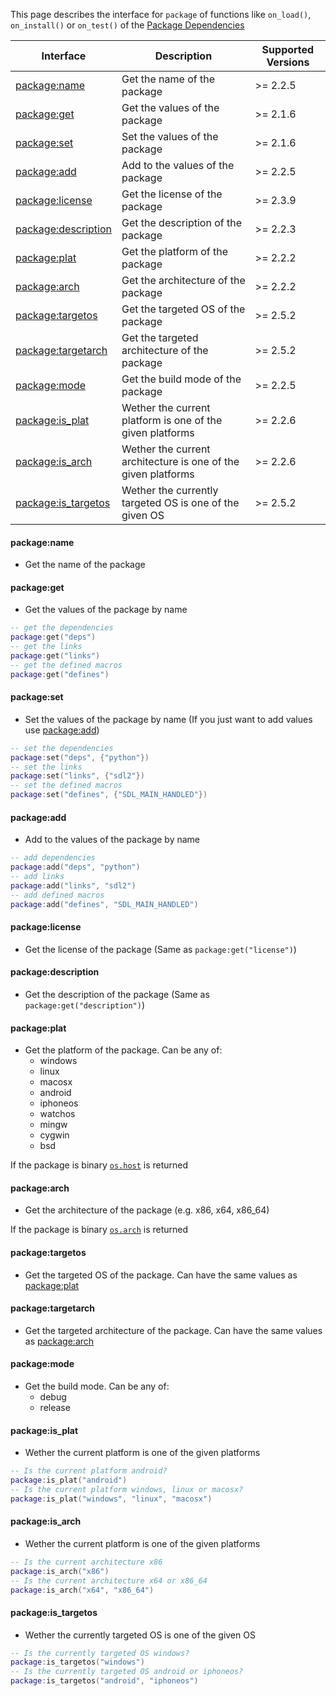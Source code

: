 
This page describes the interface for `package` of functions like `on_load()`, `on_install()` or `on_test()` of the [Package Dependencies](manual/package_dependencies.md)

| Interface                                  | Description                                                   | Supported Versions |
| ------------------------------------------ | ------------------------------------------------------------- | ------------------ |
| [package:name](#packagename)               | Get the name of the package                                   | >= 2.2.5           |
| [package:get](#packageget)                 | Get the values of the package                                 | >= 2.1.6           |
| [package:set](#packageset)                 | Set the values of the package                                 | >= 2.1.6           |
| [package:add](#packageadd)                 | Add to the values of the package                              | >= 2.2.5           |
| [package:license](#packagelicense)         | Get the license of the package                                | >= 2.3.9           |
| [package:description](#packagedescription) | Get the description of the package                            | >= 2.2.3           |
| [package:plat](#packageplat)               | Get the platform of the package                               | >= 2.2.2           |
| [package:arch](#packagearch)               | Get the architecture of the package                           | >= 2.2.2           |
| [package:targetos](#packagetargetos)       | Get the targeted OS of the package                            | >= 2.5.2           |
| [package:targetarch](#packagetargetarch)   | Get the targeted architecture of the package                  | >= 2.5.2           |
| [package:mode](#packagemode)               | Get the build mode of the package                             | >= 2.2.5           |
| [package:is_plat](#packageis_plat)         | Wether the current platform is one of the given platforms     | >= 2.2.6           |
| [package:is_arch](#packageis_arch)         | Wether the current architecture is one of the given platforms | >= 2.2.6           |
| [package:is_targetos](#packageis_targetos) | Wether the currently targeted OS is one of the given OS       | >= 2.5.2           |

#### package:name

- Get the name of the package

#### package:get

- Get the values of the package by name

```lua
-- get the dependencies
package:get("deps")
-- get the links
package:get("links")
-- get the defined macros
package:get("defines")
```

#### package:set

- Set the values of the package by name (If you just want to add values use [package:add](#packageadd))

```lua
-- set the dependencies
package:set("deps", {"python"})
-- set the links
package:set("links", {"sdl2"})
-- set the defined macros
package:set("defines", {"SDL_MAIN_HANDLED"})
```

#### package:add

- Add to the values of the package by name

```lua
-- add dependencies
package:add("deps", "python")
-- add links
package:add("links", "sdl2")
-- add defined macros
package:add("defines", "SDL_MAIN_HANDLED")
```

#### package:license

- Get the license of the package (Same as `package:get("license")`)

#### package:description

- Get the description of the package (Same as `package:get("description")`)

#### package:plat

- Get the platform of the package. Can be any of:
  + windows
  + linux
  + macosx
  + android
  + iphoneos
  + watchos
  + mingw
  + cygwin
  + bsd

If the package is binary [`os.host`](manual/builtin_modules.md#oshost) is returned

#### package:arch

- Get the architecture of the package (e.g. x86, x64, x86_64)

If the package is binary [`os.arch`](manual/builtin_modules.md#osarch) is returned

#### package:targetos

- Get the targeted OS of the package. Can have the same values as [package:plat](#packageplat)

#### package:targetarch

- Get the targeted architecture of the package. Can have the same values as [package:arch](#packagearch)

#### package:mode

- Get the build mode. Can be any of:
  + debug
  + release

#### package:is_plat

- Wether the current platform is one of the given platforms

```lua
-- Is the current platform android?
package:is_plat("android")
-- Is the current platform windows, linux or macosx?
package:is_plat("windows", "linux", "macosx")
```

#### package:is_arch

- Wether the current platform is one of the given platforms

```lua
-- Is the current architecture x86
package:is_arch("x86")
-- Is the current architecture x64 or x86_64
package:is_arch("x64", "x86_64")
```

#### package:is_targetos

- Wether the currently targeted OS is one of the given OS

```lua
-- Is the currently targeted OS windows?
package:is_targetos("windows")
-- Is the currently targeted OS android or iphoneos?
package:is_targetos("android", "iphoneos")
```